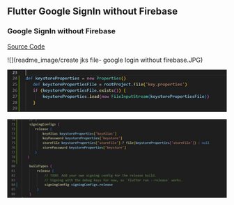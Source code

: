 ## Flutter Google SignIn without Firebase
### Google SignIn without Firebase

[Source Code](lib/)

![](readme_image/create jks file- google login without firebase.JPG)

![](readme_image/app_gradle_google_login_without_firebase.JPG)

![](readme_image/app_gradle_config_google_login_without_firebase.JPG)

